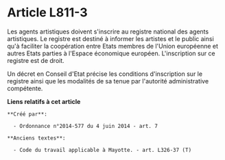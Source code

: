 # Article L811-3

Les agents artistiques doivent s'inscrire au registre national des agents artistiques. Le registre est destiné à informer les
artistes et le public ainsi qu'à faciliter la coopération entre Etats membres de l'Union européenne et autres Etats parties à
l'Espace économique européen. L'inscription sur ce registre est de droit.

Un décret en Conseil d'Etat précise les conditions d'inscription sur le registre ainsi que les modalités de sa tenue par
l'autorité administrative compétente.

**Liens relatifs à cet article**

	**Créé par**:

	  - Ordonnance n°2014-577 du 4 juin 2014 - art. 7

	**Anciens textes**:

	  - Code du travail applicable à Mayotte. - art. L326-37 (T)
